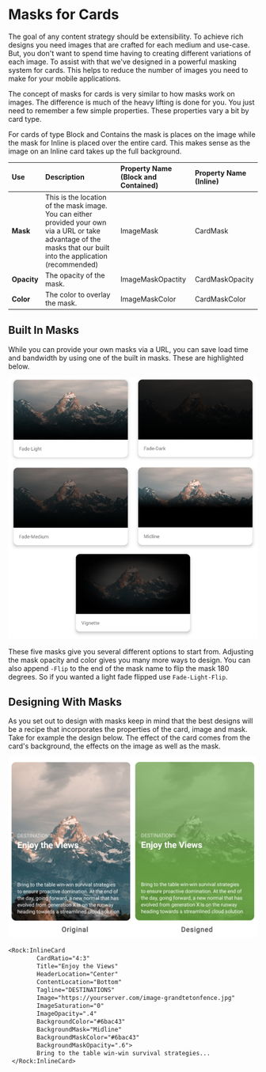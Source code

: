 # Masks for Cards

The goal of any content strategy should be extensibility. To achieve rich designs you need images that are crafted for each medium and use-case. But, you don't want to spend time having to creating different variations of each image. To assist with that we've designed in a powerful masking system for cards. This helps to reduce the number of images you need to make for your mobile applications.

The concept of masks for cards is very similar to how masks work on images. The difference is much of the heavy lifting is done for you. You just need to remember a few simple properties. These properties vary a bit by card type. 

For cards of type Block and Contains the mask is places on the image while the mask for Inline is placed over the entire card. This makes sense as the image on an Inline card takes up the full background.

| Use | Description | Property Name \(Block and Contained\) | Property Name \(Inline\) |
| :--- | :--- | :--- | :--- |
| **Mask** | This is the location of the mask image. You can either provided your own via a URL or take advantage of the masks that our built into the application \(recommended\) | ImageMask | CardMask |
| **Opacity** | The opacity of the mask. | ImageMaskOpactity | CardMaskOpacity |
| **Color** | The color to overlay the mask. | ImageMaskColor | CardMaskColor |

## Built In Masks

While you can provide your own masks via a URL, you can save load time and bandwidth by using one of the built in masks. These are highlighted below.

![](../../.gitbook/assets/card-masks.jpg)

These five masks give you several different options to start from. Adjusting the mask opacity and color gives you many more ways to design. You can also append `-Flip` to the end of the mask name to flip the mask 180 degrees. So if you wanted a light fade flipped use `Fade-Light-Flip`.

## Designing With Masks

As you set out to design with masks keep in mind that the best designs will be a recipe that incorporates the properties of the card, image and mask. Take for example the design below. The effect of the card comes from the card's background, the effects on the image as well as the mask.

![](../../.gitbook/assets/designed.jpg)

```text
<Rock:InlineCard 
        CardRatio="4:3"
        Title="Enjoy the Views"
        HeaderLocation="Center"
        ContentLocation="Bottom"
        Tagline="DESTINATIONS"
        Image="https://yourserver.com/image-grandtetonfence.jpg"
        ImageSaturation="0"
        ImageOpacity=".4"
        BackgroundColor="#6bac43"
        BackgroundMask="Midline"
        BackgroundMaskColor="#6bac43"
        BackgroundMaskOpacity=".6">
        Bring to the table win-win survival strategies... 
 </Rock:InlineCard>
```


